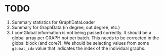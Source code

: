 # TODO

1. Summary statistics for GraphDataLoader
1. Summary for GraphData (in degree, out degree, etc.)
1. t comGlobal information is not being passed correctly. It should be a global array per GRAPH not per batch. This needs
to be corrected in the global block (and core?). We should be selecting values from some `global_idx` value that indicates the index of
the individual graphs.
